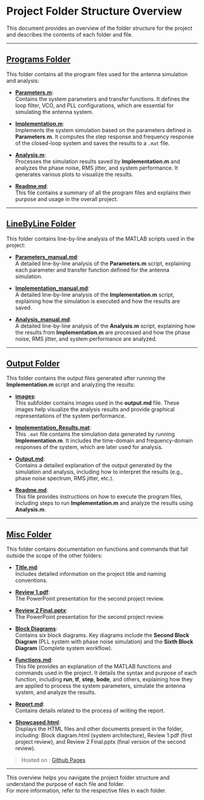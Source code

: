 # Project Folder Structure Overview

This document provides an overview of the folder structure for the project and describes the contents of each folder and file.

---

## **[Programs Folder](./Programs/)**

This folder contains all the program files used for the antenna simulation and analysis:

- **[Parameters.m](./Programs/Parameters.m)**:  
  Contains the system parameters and transfer functions. It defines the loop filter, VCO, and PLL configurations, which are essential for simulating the antenna system.

- **[Implementation.m](./Programs/Implementation.m)**:  
  Implements the system simulation based on the parameters defined in **Parameters.m**. It computes the step response and frequency response of the closed-loop system and saves the results to a `.mat` file.

- **[Analysis.m](./Programs/Analysis.m)**:  
  Processes the simulation results saved by **Implementation.m** and analyzes the phase noise, RMS jitter, and system performance. It generates various plots to visualize the results.

- **[Readme.md](./Programs/Readme.md)**:  
  This file contains a summary of all the program files and explains their purpose and usage in the overall project.

---

## **[LineByLine Folder](./LineByLine/)**

This folder contains line-by-line analysis of the MATLAB scripts used in the project:

- **[Parameters_manual.md](./LineByLine/Parameters_manual.md)**:  
  A detailed line-by-line analysis of the **Parameters.m** script, explaining each parameter and transfer function defined for the antenna simulation.

- **[Implementation_manual.md](./LineByLine/Implementation_manual.md)**:  
  A detailed line-by-line analysis of the **Implementation.m** script, explaining how the simulation is executed and how the results are saved.

- **[Analysis_manual.md](./LineByLine/Analysis_manual.md)**:  
  A detailed line-by-line analysis of the **Analysis.m** script, explaining how the results from **Implementation.m** are processed and how the phase noise, RMS jitter, and system performance are analyzed.

---

## **[Output Folder](./Output/)**

This folder contains the output files generated after running the **Implementation.m** script and analyzing the results:

- **[images](./Output/images/)**:  
  This subfolder contains images used in the **output.md** file. These images help visualize the analysis results and provide graphical representations of the system performance.
  
- **[Implementation_Results.mat](./Output/Implementation_Results.mat)**:  
  This `.mat` file contains the simulation data generated by running **Implementation.m**. It includes the time-domain and frequency-domain responses of the system, which are later used for analysis.

- **[Output.md](./Output/Output.md)**:  
  Contains a detailed explanation of the output generated by the simulation and analysis, including how to interpret the results (e.g., phase noise spectrum, RMS jitter, etc.).

- **[Readme.md](./Output/Readme.md)**:  
  This file provides instructions on how to execute the program files, including steps to run **Implementation.m** and analyze the results using **Analysis.m**.

---

## **[Misc Folder](./Misc/)**

This folder contains documentation on functions and commands that fall outside the scope of the other folders:

- **[Title.md](./Misc/Title.md)**:  
  Includes detailed information on the project title and naming conventions.

- **[Review 1.pdf](./Misc/Review%201.pdf)**:  
  The PowerPoint presentation for the second project review.

- **[Review 2 Final.pptx](./Misc/Review%202%20Final.pptx)**:  
  The PowerPoint presentation for the second project review.

- **[Block Diagrams](./Misc/Block%20diagram.html)**:  
  Contains six block diagrams. Key diagrams include the **Second Block Diagram** (PLL system with phase noise simulation) and the **Sixth Block Diagram** (Complete system workflow).

- **[Functions.md](./Misc/Functions.md)**:  
  This file provides an explanation of the MATLAB functions and commands used in the project. It details the syntax and purpose of each function, including **run**, **tf**, **step**, **bode**, and others, explaining how they are applied to process the system parameters, simulate the antenna system, and analyze the results.

- **[Report.md](./Misc/Report.md)**:  
  Contains details related to the process of writing the report.

- **[Showcased.html](./Misc/Showcased.html)**:  
  Displays the HTML files and other documents present in the folder, including:
  Block diagram.html (system architecture), Review 1.pdf (first project review), and Review 2 Final.pptx (final version of the second review).
  
>Hosted on : [Github Pages](https://runarok.github.io/Design-and-implementation-of-Antenna/Final%20Version/Misc/Showcased.html)

---

This overview helps you navigate the project folder structure and understand the purpose of each file and folder.  
For more information, refer to the respective files in each folder.
